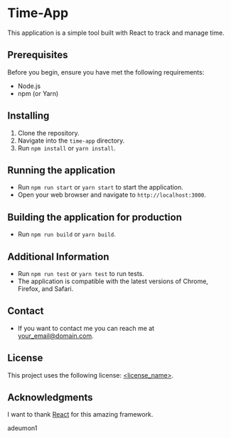 # Time-App

This application is a simple tool built with React to track and manage time. 

## Prerequisites

Before you begin, ensure you have met the following requirements:

* Node.js
* npm (or Yarn)

## Installing

1. Clone the repository.
2. Navigate into the `time-app` directory.
3. Run `npm install` or `yarn install`.

## Running the application

* Run `npm run start` or `yarn start` to start the application.
* Open your web browser and navigate to `http://localhost:3000`.

## Building the application for production

* Run `npm run build` or `yarn build`.

## Additional Information

* Run `npm run test` or `yarn test` to run tests.
* The application is compatible with the latest versions of Chrome, Firefox, and Safari.

## Contact
* If you want to contact me you can reach me at <your_email@domain.com>.

## License
This project uses the following license: [<license_name>](<link>).

## Acknowledgments
I want to thank [React](https://reactjs.org/) for this amazing framework.

adeumon1